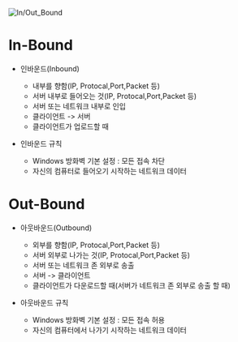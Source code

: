 ![In/Out_Bound](https://fwbuilder.sourceforge.net/4.0/docs/users_guide5/firewall_policies/images/directions.png)

# In-Bound

* 인바운드(Inbound)
    - 내부를 향함(IP, Protocal,Port,Packet 등)
    - 서버 내부로 들어오는 것(IP, Protocal,Port,Packet 등)
    - 서버 또는 네트워크 내부로 인입
    - 클라이언트 -> 서버
    - 클라이언트가 업로드할 때

* 인바운드 규칙
    - Windows 방화벽 기본 설정 : 모든 접속 차단
    - 자신의 컴퓨터로 들어오기 시작하는 네트워크 데이터

# Out-Bound
* 아웃바운드(Outbound)
    - 외부를 향함(IP, Protocal,Port,Packet 등)
    - 서버 외부로 나가는 것(IP, Protocal,Port,Packet 등)
    - 서버 또는 네트워크 존 외부로 송출
    - 서버 -> 클라이언트
    - 클라이언트가 다운로드할 때(서버가 네트워크 존 외부로 송출 할 때)

* 아웃바운드 규칙
    - Windows 방화벽 기본 설정 : 모든 접속 허용
    - 자신의 컴퓨터에서 나가기 시작하는 네트워크 데이터
